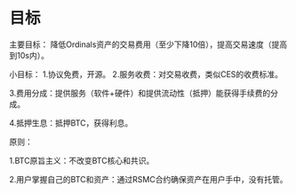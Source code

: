 目标
============

主要目标： 
降低Ordinals资产的交易费用（至少下降10倍），提高交易速度（提高到10s内）。 


小目标： 
1.协议免费，开源。 
2.服务收费：对交易收费，类似CES的收费标准。

3.费用分成：提供服务（软件+硬件）和提供流动性（抵押）能获得手续费的分成。

4.抵押生息：抵押BTC，获得利息。


原则：

1.BTC原旨主义：不改变BTC核心和共识。

2.用户掌握自己的BTC和资产：通过RSMC合约确保资产在用户手中，没有托管。

